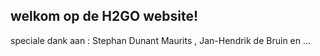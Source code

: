 ## welkom op de H2GO website!

speciale dank aan : Stephan Dunant Maurits , Jan-Hendrik de Bruin en ...

